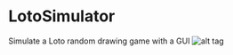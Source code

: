 # LotoSimulator
Simulate a Loto random drawing game with a GUI
![alt tag](https://raw.github.com/Sylveurdance/LotoSimulator/master/img/ScreenShotLotoSimulator.png)

